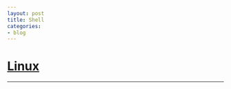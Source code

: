 ```yaml
---
layout: post
title: Shell
categories:
- blog
---
```


# [Linux]

- - -


[Linux]: linuxcommand.org 
